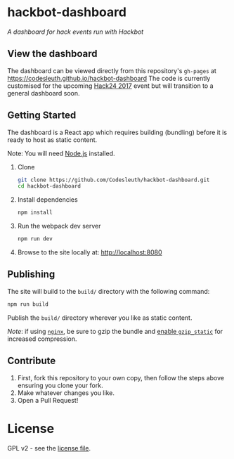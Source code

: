 # hackbot-dashboard

_A dashboard for hack events run with Hackbot_

## View the dashboard

The dashboard can be viewed directly from this repository's `gh-pages` at https://codesleuth.github.io/hackbot-dashboard
The code is currently customised for the upcoming [Hack24 2017](http://www.hack24.co.uk/) event but will transition to a general dashboard soon.

## Getting Started

The dashboard is a React app which requires building (bundling) before it is ready to host as static content.

Note: You will need [Node.js](https://nodejs.org) installed.

1. Clone
    ```bash
    git clone https://github.com/Codesleuth/hackbot-dashboard.git
    cd hackbot-dashboard
    ```

2. Install dependencies
    ```bash
    npm install
    ```

3. Run the webpack dev server
    ```bash
    npm run dev
    ```

4. Browse to the site locally at: [http://localhost:8080](http://localhost:8080)

## Publishing

The site will build to the `build/` directory with the following command:

```bash
npm run build
```

Publish the `build/` directory wherever you like as static content.

_Note_: if using [`nginx`](https://www.nginx.com/), be sure to gzip the bundle and [enable `gzip_static`](http://nginx.org/en/docs/http/ngx_http_gzip_static_module.html) for increased compression.

## Contribute

1. First, fork this repository to your own copy, then follow the steps above ensuring you clone your fork.
2. Make whatever changes you like.
3. Open a Pull Request!

# License

GPL v2 - see the [license file](LICENSE).
